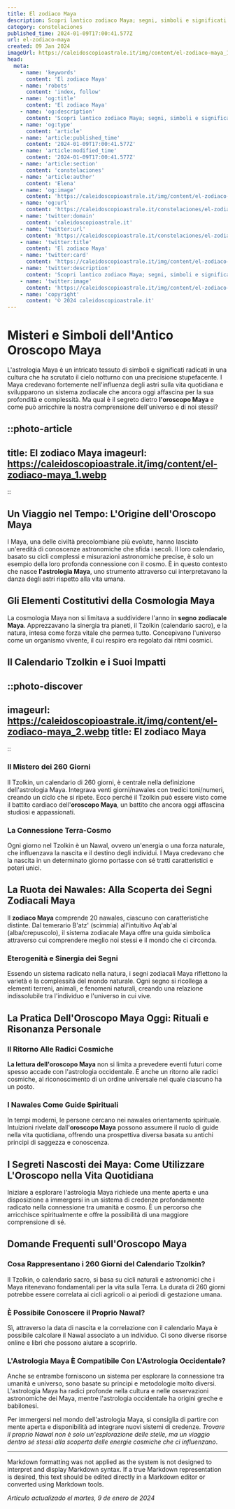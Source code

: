 ```yaml
---
title: El zodiaco Maya
description: Scopri lantico zodiaco Maya; segni, simboli e significati. Esplora la tua connessione astrale come mai prima dora. Entra nel mistero!
category: constelaciones
published_time: 2024-01-09T17:00:41.577Z
url: el-zodiaco-maya
created: 09 Jan 2024
imageUrl: https://caleidoscopioastrale.it/img/content/el-zodiaco-maya_1.webp
head:
  meta:
    - name: 'keywords'
      content: 'El zodiaco Maya'
    - name: 'robots'
      content: 'index, follow'
    - name: 'og:title'
      content: 'El zodiaco Maya'
    - name: 'og:description'
      content: 'Scopri lantico zodiaco Maya; segni, simboli e significati. Esplora la tua connessione astrale come mai prima dora. Entra nel mistero!'
    - name: 'og:type'
      content: 'article'
    - name: 'article:published_time'
      content: '2024-01-09T17:00:41.577Z'
    - name: 'article:modified_time'
      content: '2024-01-09T17:00:41.577Z'
    - name: 'article:section'
      content: 'constelaciones'
    - name: 'article:author'
      content: 'Elena'
    - name: 'og:image'
      content: 'https://caleidoscopioastrale.it/img/content/el-zodiaco-maya_1.webp'
    - name: 'og:url'
      content: 'https://caleidoscopioastrale.it/constelaciones/el-zodiaco-maya'
    - name: 'twitter:domain'
      content: 'caleidoscopioastrale.it'
    - name: 'twitter:url'
      content: 'https://caleidoscopioastrale.it/constelaciones/el-zodiaco-maya'
    - name: 'twitter:title'
      content: 'El zodiaco Maya'
    - name: 'twitter:card'
      content: 'https://caleidoscopioastrale.it/img/content/el-zodiaco-maya_1.webp'
    - name: 'twitter:description'
      content: 'Scopri lantico zodiaco Maya; segni, simboli e significati. Esplora la tua connessione astrale come mai prima dora. Entra nel mistero!'
    - name: 'twitter:image'
      content: 'https://caleidoscopioastrale.it/img/content/el-zodiaco-maya_1.webp'
    - name: 'copyright'
      content: '© 2024 caleidoscopioastrale.it'
---
```

# Misteri e Simboli dell'Antico Oroscopo Maya

L'astrologia Maya è un intricato tessuto di simboli e significati radicati in una cultura che ha scrutato il cielo notturno con una precisione stupefacente. I Maya credevano fortemente nell'influenza degli astri sulla vita quotidiana e svilupparono un sistema zodiacale che ancora oggi affascina per la sua profondità e complessità. Ma qual è il segreto dietro **l'oroscopo Maya** e come può arricchire la nostra comprensione dell'universo e di noi stessi?

::photo-article
---
title: El zodiaco Maya
imageurl: https://caleidoscopioastrale.it/img/content/el-zodiaco-maya_1.webp
---
::

## Un Viaggio nel Tempo: L'Origine dell'Oroscopo Maya

I Maya, una delle civiltà precolombiane più evolute, hanno lasciato un'eredità di conoscenze astronomiche che sfida i secoli. Il loro calendario, basato su cicli complessi e misurazioni astronomiche precise, è solo un esempio della loro profonda connessione con il cosmo. È in questo contesto che nasce **l'astrologia Maya**, uno strumento attraverso cui interpretavano la danza degli astri rispetto alla vita umana.

## Gli Elementi Costitutivi della Cosmologia Maya

La cosmologia Maya non si limitava a suddividere l'anno in **segno zodiacale Maya**. Apprezzavano la sinergia tra pianeti, il Tzolkin (calendario sacro), e la natura, intesa come forza vitale che permea tutto. Concepivano l'universo come un organismo vivente, il cui respiro era regolato dai ritmi cosmici.

## Il Calendario Tzolkin e i Suoi Impatti


::photo-discover
---
imageurl: https://caleidoscopioastrale.it/img/content/el-zodiaco-maya_2.webp
title: El zodiaco Maya
---
::

### Il Mistero dei 260 Giorni
Il Tzolkin, un calendario di 260 giorni, è centrale nella definizione dell'astrologia Maya. Integrava venti giorni/nawales con tredici toni/numeri, creando un ciclo che si ripete. Ecco perché il Tzolkin può essere visto come il battito cardiaco dell'**oroscopo Maya**, un battito che ancora oggi affascina studiosi e appassionati.

### La Connessione Terra-Cosmo
Ogni giorno nel Tzolkin è un Nawal, ovvero un'energia o una forza naturale, che influenzava la nascita e il destino degli individui. I Maya credevano che la nascita in un determinato giorno portasse con sé tratti caratteristici e poteri unici.

## La Ruota dei Nawales: Alla Scoperta dei Segni Zodiacali Maya
Il **zodiaco Maya** comprende 20 nawales, ciascuno con caratteristiche distinte. Dal temerario B'atz' (scimmia) all'intuitivo Aq'ab'al (alba/crepuscolo), il sistema zodiacale Maya offre una guida simbolica attraverso cui comprendere meglio noi stessi e il mondo che ci circonda.

### Eterogenità e Sinergia dei Segni
Essendo un sistema radicato nella natura, i segni zodiacali Maya riflettono la varietà e la complessità del mondo naturale. Ogni segno si ricollega a elementi terreni, animali, e fenomeni naturali, creando una relazione indissolubile tra l'individuo e l'universo in cui vive.

## La Pratica Dell'Oroscopo Maya Oggi: Rituali e Risonanza Personale

### Il Ritorno Alle Radici Cosmiche
**La lettura dell'oroscopo Maya** non si limita a prevedere eventi futuri come spesso accade con l'astrologia occidentale. È anche un ritorno alle radici cosmiche, al riconoscimento di un ordine universale nel quale ciascuno ha un posto.

### I Nawales Come Guide Spirituali
In tempi moderni, le persone cercano nei nawales orientamento spirituale. Intuizioni rivelate dall'**oroscopo Maya** possono assumere il ruolo di guide nella vita quotidiana, offrendo una prospettiva diversa basata su antichi principi di saggezza e conoscenza.

## I Segreti Nascosti dei Maya: Come Utilizzare L'Oroscopo nella Vita Quotidiana

Iniziare a esplorare l'astrologia Maya richiede una mente aperta e una disposizione a immergersi in un sistema di credenze profondamente radicato nella connessione tra umanità e cosmo. È un percorso che arricchisce spiritualmente e offre la possibilità di una maggiore comprensione di sé.

## Domande Frequenti sull'Oroscopo Maya

### Cosa Rappresentano i 260 Giorni del Calendario Tzolkin?
Il Tzolkin, o calendario sacro, si basa su cicli naturali e astronomici che i Maya ritenevano fondamentali per la vita sulla Terra. La durata di 260 giorni potrebbe essere correlata ai cicli agricoli o ai periodi di gestazione umana.

### È Possibile Conoscere il Proprio Nawal?
Sì, attraverso la data di nascita e la correlazione con il calendario Maya è possibile calcolare il Nawal associato a un individuo. Ci sono diverse risorse online e libri che possono aiutare a scoprirlo.

### L'Astrologia Maya È Compatibile Con L'Astrologia Occidentale?
Anche se entrambe forniscono un sistema per esplorare la connessione tra umanità e universo, sono basate su principi e metodologie molto diversi. L'astrologia Maya ha radici profonde nella cultura e nelle osservazioni astronomiche dei Maya, mentre l'astrologia occidentale ha origini greche e babilonesi.

Per immergersi nel mondo dell'astrologia Maya, si consiglia di partire con mente aperta e disponibilità ad integrare nuovi sistemi di credenze. *Trovare il proprio Nawal non è solo un'esplorazione delle stelle, ma un viaggio dentro sé stessi alla scoperta delle energie cosmiche che ci influenzano*.

---

Markdown formatting was not applied as the system is not designed to interpret and display Markdown syntax. If a true Markdown representation is desired, this text should be edited directly in a Markdown editor or converted using Markdown tools.

_Artículo actualizado el martes, 9 de enero de 2024_